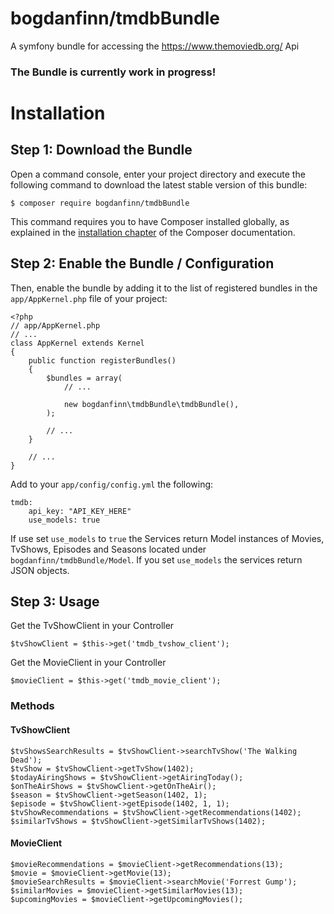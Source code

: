 # bogdanfinn/tmdbBundle
A symfony bundle for accessing the https://www.themoviedb.org/ Api


### The Bundle is currently work in progress!



Installation
============

Step 1: Download the Bundle
---------------------------

Open a command console, enter your project directory and execute the
following command to download the latest stable version of this bundle:

```console
$ composer require bogdanfinn/tmdbBundle
```

This command requires you to have Composer installed globally, as explained
in the [installation chapter](https://getcomposer.org/doc/00-intro.md)
of the Composer documentation.

Step 2: Enable the Bundle / Configuration
-------------------------

Then, enable the bundle by adding it to the list of registered bundles
in the `app/AppKernel.php` file of your project:

```
<?php
// app/AppKernel.php
// ...
class AppKernel extends Kernel
{
    public function registerBundles()
    {
        $bundles = array(
            // ...

            new bogdanfinn\tmdbBundle\tmdbBundle(),
        );

        // ...
    }

    // ...
}
```

Add to your `app/config/config.yml` the following:

```
tmdb:
    api_key: "API_KEY_HERE"
    use_models: true 
```
If use set `use_models` to `true` the Services return Model instances of Movies, TvShows, Episodes and Seasons located under `bogdanfinn/tmdbBundle/Model`. If you set `use_models` the services return JSON objects. 

Step 3: Usage
----------------

Get the TvShowClient in your Controller

```
$tvShowClient = $this->get('tmdb_tvshow_client');
```

Get the MovieClient in your Controller

```
$movieClient = $this->get('tmdb_movie_client');
```

### Methods

#### TvShowClient

```
$tvShowsSearchResults = $tvShowClient->searchTvShow('The Walking Dead');
$tvShow = $tvShowClient->getTvShow(1402);
$todayAiringShows = $tvShowClient->getAiringToday();
$onTheAirShows = $tvShowClient->getOnTheAir();
$season = $tvShowClient->getSeason(1402, 1);
$episode = $tvShowClient->getEpisode(1402, 1, 1);
$tvShowRecommendations = $tvShowClient->getRecommendations(1402);
$similarTvShows = $tvShowClient->getSimilarTvShows(1402);           
```


#### MovieClient

```
$movieRecommendations = $movieClient->getRecommendations(13);
$movie = $movieClient->getMovie(13);
$movieSearchResults = $movieClient->searchMovie('Forrest Gump');
$similarMovies = $movieClient->getSimilarMovies(13);
$upcomingMovies = $movieClient->getUpcomingMovies();
```
